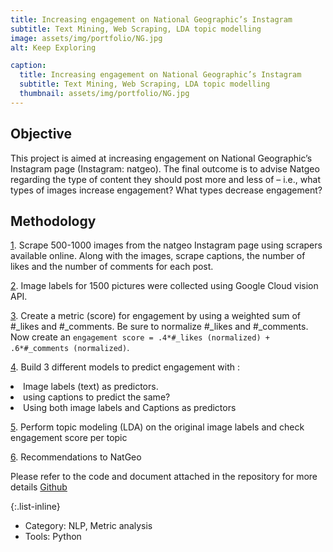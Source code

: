 ```yaml
---
title: Increasing engagement on National Geographic’s Instagram
subtitle: Text Mining, Web Scraping, LDA topic modelling 
image: assets/img/portfolio/NG.jpg
alt: Keep Exploring

caption:
  title: Increasing engagement on National Geographic’s Instagram
  subtitle: Text Mining, Web Scraping, LDA topic modelling 
  thumbnail: assets/img/portfolio/NG.jpg
---
```


## Objective

This project is aimed at increasing engagement on National Geographic’s Instagram page (Instagram: natgeo). The final outcome is to advise Natgeo regarding the type of content they should post more and less of – i.e., what types of images increase engagement? What types decrease engagement?

## Methodology

<p><u>1</u>.	Scrape 500-1000 images from the natgeo Instagram page using scrapers available online. Along with the images, scrape captions, the number of likes and the number of comments for each post.</p>

<p><u>2</u>.	Image labels for 1500 pictures were collected using Google Cloud vision API.</p>

<u>3</u>.	Create a metric (score) for engagement by using a weighted sum of #_likes and #_comments. Be sure to normalize #_likes and #_comments. Now create an `engagement score = .4*#_likes (normalized) + .6*#_comments (normalized)`.

<p><u>4</u>.	Build 3 different models to predict engagement with : 
<li>Image labels (text) as predictors.</li>
<li>using captions to predict the same?</li>
<li>Using both image labels and Captions as predictors</li>
</p>

<p><u>5</u>.	Perform topic modeling (LDA) on the original image labels and check engagement score per topic</p>
<p><u>6</u>.	Recommendations to NatGeo</p>


Please refer to the code and document attached in the repository for more details
[Github](https://github.com/abinavrameshs/Social-Network-Analysis-to-increase-engagement)

{:.list-inline}
- Category: NLP, Metric analysis
- Tools: Python


